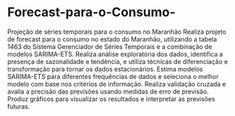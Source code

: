 # Forecast-para-o-Consumo-
Projeção de séries temporais para o consumo no Maranhão
Realiza projeto de forecast para o consumo no estado do Maranhão, utilizando a tabela 1463 do Sistema Gerenciador de Séries Temporais e a combinação de modelos SARIMA-ETS. Realiza análise exploratória dos dados, identifica a presença de sazonalidade e tendência, e utiliza técnicas de diferenciação e transformação para tornar os dados estacionários. Estima modelos SARIMA-ETS para diferentes frequências de dados e seleciona o melhor modelo com base nos critérios de informação. Realiza validação cruzada e avalia a precisão das previsões usando medidas de erro de previsão. Produz gráficos para visualizar os resultados e interpretar as previsões futuras.
